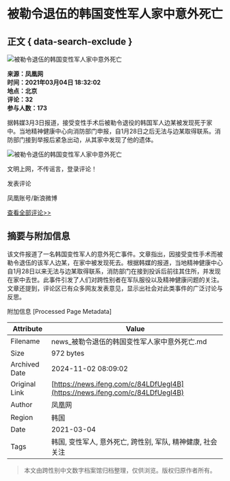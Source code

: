 # 被勒令退伍的韩国变性军人家中意外死亡

## 正文 { data-search-exclude }


![被勒令退伍的韩国变性军人家中意外死亡](//d.ifengimg.com/w121_h75_q90/x0.ifengimg.com/ucms/2021_10/6107518F1357A6F5632CC3E7CD4350195CAC1416_size1103_w1543_h871.png)

**来源：凤凰网**  
**时间：2021年03月04日 18:32:02**  
**地点：北京**  
**评论：32**  
**参与人数：173**  

据韩媒3月3日报道，接受变性手术后被勒令退役的韩国军人边某被发现死于家中。当地精神健康中心向消防部门申报，自1月28日之后无法与边某取得联系。消防部门接到举报后紧急出动，从其家中发现了他的遗体。

![被勒令退伍的韩国变性军人家中意外死亡](https://x0.ifengimg.com/ucms/2021_10/6107518F1357A6F5632CC3E7CD4350195CAC1416_size1103_w1543_h871.png)

文明上网，不传谣言，登录评论！

发表评论

凤凰账号/新浪微博

[查看全部评论>>](//gentie.ifeng.com/c/comment/84LDfUegI4B)

## 摘要与附加信息

<!-- tcd_abstract -->
该文件报道了一名韩国变性军人的意外死亡事件。文章指出，因接受变性手术而被勒令退伍的该军人边某，在家中被发现死去。根据韩媒的报道，当地精神健康中心自1月28日以来无法与边某取得联系，消防部门在接到投诉后前往其住所，并发现在家中去世。此事件引发了人们对跨性别者在军队服役以及精神健康问题的关注。文章还提到，评论区已有众多网友发表意见，显示出社会对此类事件的广泛讨论与反思。
<!-- tcd_abstract_end -->

附加信息 [Processed Page Metadata]

| Attribute       | Value                                  |
|-----------------|----------------------------------------|
| Filename        | news_被勒令退伍的韩国变性军人家中意外死亡.md                             |
| Size            | 972 bytes                           |
| Archived Date   | 2024-11-02 08:09:02                             |
| Original Link   | [https://news.ifeng.com/c/84LDfUegI4B](https://news.ifeng.com/c/84LDfUegI4B)                       |
| Author          | 凤凰网                               |
| Region          | 韩国                               |
| Date            | 2021-03-04                                 |
| Tags            | 韩国, 变性军人, 意外死亡, 跨性别, 军队, 精神健康, 社会关注                                 |
>
> 本文由跨性别中文数字档案馆归档整理，仅供浏览。版权归原作者所有。
>